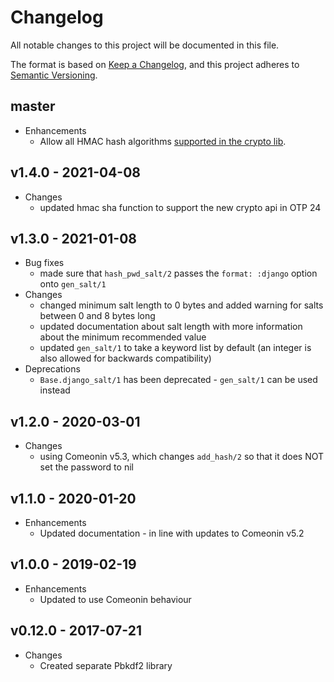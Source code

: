 # Changelog

All notable changes to this project will be documented in this file.

The format is based on [Keep a Changelog](https://keepachangelog.com/en/1.0.0/),
and this project adheres to [Semantic Versioning](https://semver.org/spec/v2.0.0.html).

## master

* Enhancements
  * Allow all HMAC hash algorithms [supported in the crypto lib](https://erlang.org/doc/man/crypto.html#type-hmac_hash_algorithm).

## v1.4.0 - 2021-04-08

* Changes
  * updated hmac sha function to support the new crypto api in OTP 24

## v1.3.0 - 2021-01-08

* Bug fixes
  * made sure that `hash_pwd_salt/2` passes the `format: :django` option onto `gen_salt/1`
* Changes
  * changed minimum salt length to 0 bytes and added warning for salts between 0 and 8 bytes long
  * updated documentation about salt length with more information about the minimum recommended value
  * updated `gen_salt/1` to take a keyword list by default (an integer is also allowed for backwards compatibility)
* Deprecations
  * `Base.django_salt/1` has been deprecated - `gen_salt/1` can be used instead

## v1.2.0 - 2020-03-01

* Changes
  * using Comeonin v5.3, which changes `add_hash/2` so that it does NOT set the password to nil

## v1.1.0 - 2020-01-20

* Enhancements
  * Updated documentation - in line with updates to Comeonin v5.2

## v1.0.0 - 2019-02-19

* Enhancements
  * Updated to use Comeonin behaviour

## v0.12.0 - 2017-07-21

* Changes
  * Created separate Pbkdf2 library
